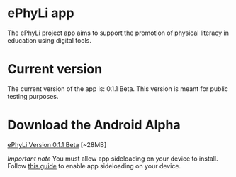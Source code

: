 # ePhyLi app

The ePhyLi project app aims to support the promotion of physical literacy in education using digital tools.

# Current version

The current version of the app is: 0.1.1 Beta. This version is meant for public testing purposes.

# Download the Android Alpha

[ePhyLi Version 0.1.1 Beta](https://github.com/nkasenides/ephyli/raw/refs/heads/main/release/ephyli-0.1.1.apk) [~28MB]

*Important note* You must allow app sideloading on your device to install. Follow [this guide](https://www.howtogeek.com/313433/how-to-sideload-apps-on-android/) to enable app sideloading on your device.
